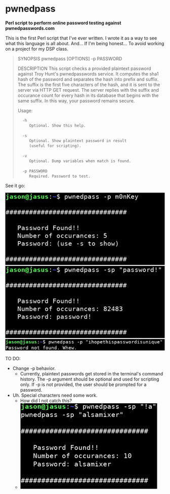 # pwnedpass

**Perl script to perform online password testing against pwnedpasswords.com**

This is the first Perl script that I've ever written. I wrote it as a way to see what this language is all about. And... If I'm being honest... To avoid working on a project for my DSP class.

> SYNOPSIS
>    pwnedpass [OPTIONS] -p PASSWORD
> 
> DESCRIPTION
> This script checks a provided plaintext password against 
> Troy Hunt's pwnedpasswords service. It computes the sha1 hash 
> of the password and separates the hash into prefix and suffix. 
> The suffix is the first five characters of the hash, and it is 
> sent to the server via HTTP GET request. The server replies 
> with the suffix and occurance count for every hash in its 
> database that begins with the same suffix. In this way, your 
> password remains secure. 
> 
>    Usage:
> 
>       -h
>          Optional. Show this help.
> 
>       -s
>          Optional. Show plaintext password in result
>          (useful for scripting).
> 
>       -v 
>          Optional. Dump variables when match is found.
> 
>       -p PASSWORD
>          Required. Password to test.
> 

See it go:

![See it go](img/pwnedpass_terminal_1.png)
![AND AGAIN](img/pwnedpass_terminal_2.png)
![Finally! Good news](img/pwnedpass_terminal_3.png)

TO DO:
* Change -p behavior. 
  - Currently, plaintext passwords get stored in the terminal's command history. The -p argument should be optional and used for scripting only. If -p is not provided, the user should be prompted for a password.
* Uh. Special characters need some work.
  - How did I not catch this?
  - ![darn](img/pwnedpass_terminal_wtf.png)
